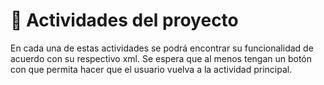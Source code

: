 # 🚩 Actividades del proyecto

En cada una de estas actividades se podrá encontrar su funcionalidad de acuerdo con su respectivo xml. Se espera que al menos tengan un botón con que permita hacer que el usuario vuelva a la actividad principal.